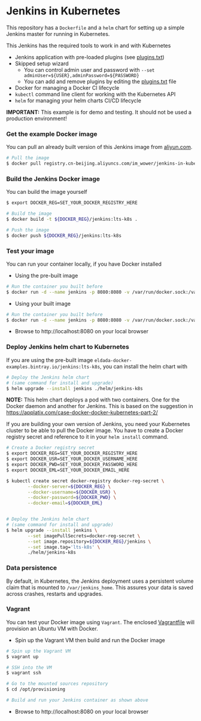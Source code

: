 # Jenkins in Kubernetes
This repository has a `Dockerfile` and a `helm` chart for setting up a simple Jenkins master for running in Kubernetes.

This Jenkins has the required tools to work in and with Kubernetes
- Jenkins application with pre-loaded plugins (see [plugins.txt](plugins.txt))
- Skipped setup wizard
  - You can control admin user and password with `--set adminUser=${USER},adminPassword=${PASSWORD}`
  - You can add and remove plugins by editing the [plugins.txt](plugins.txt) file
- Docker for managing a Docker CI lifecycle
- `kubectl` command line client for working with the Kubernetes API
- `helm` for managing your helm charts CI/CD lifecycle

**IMPORTANT:** This example is for demo and testing. It should not be used a production environment!

### Get the example Docker image
You can pull an already built version of this Jenkins image from [aliyun.com](https://aliyun.com).
```bash
# Pull the image
$ docker pull registry.cn-beijing.aliyuncs.com/im_wower/jenkins-in-kubernetes::lts-k8s
```

### Build the Jenkins Docker image
You can build the image yourself
```bash
$ export DOCKER_REG=SET_YOUR_DOCKER_REGISTRY_HERE

# Build the image
$ docker build -t ${DOCKER_REG}/jenkins:lts-k8s .

# Push the image
$ docker push ${DOCKER_REG}/jenkins:lts-k8s
```

### Test your image
You can run your container locally, if you have Docker installed
- Using the pre-built image
```bash
# Run the container you built before
$ docker run -d --name jenkins -p 8080:8080 -v /var/run/docker.sock:/var/run/docker.sock eldada-docker-examples.bintray.io/jenkins:lts-k8s

```

- Using your built image
```bash
# Run the container you built before
$ docker run -d --name jenkins -p 8080:8080 -v /var/run/docker.sock:/var/run/docker.sock ${DOCKER_REG}/jenkins:lts-k8s

```
- Browse to http://localhost:8080 on your local browser

### Deploy Jenkins helm chart to Kubernetes
If you are using the pre-built image `eldada-docker-examples.bintray.io/jenkins:lts-k8s`, you can install the helm chart with
```bash
# Deploy the Jenkins helm chart
# (same command for install and upgrade)
$ helm upgrade --install jenkins ./helm/jenkins-k8s
```
**NOTE:** This helm chart deploys a pod with two containers. One for the Docker daemon and another for Jenkins. This is based on the suggestion in https://applatix.com/case-docker-docker-kubernetes-part-2/

If you are building your own version of Jenkins, you need your Kubernetes cluster to be able to pull the Docker image.
You have to create a Docker registry secret and reference to it in your `helm install` command.
```bash
# Create a Docker registry secret
$ export DOCKER_REG=SET_YOUR_DOCKER_REGISTRY_HERE
$ export DOCKER_USR=SET_YOUR_DOCKER_USERNAME_HERE
$ export DOCKER_PWD=SET_YOUR_DOCKER_PASSWORD_HERE
$ export DOCKER_EML=SET_YOUR_DOCKER_EMAIL_HERE

$ kubectl create secret docker-registry docker-reg-secret \
        --docker-server=${DOCKER_REG} \
        --docker-username=${DOCKER_USR} \
        --docker-password=${DOCKER_PWD} \
        --docker-email=${DOCKER_EML}


# Deploy the Jenkins helm chart
# (same command for install and upgrade)
$ helm upgrade --install jenkins \
        --set imagePullSecrets=docker-reg-secret \
        --set image.repository=${DOCKER_REG}/jenkins \
        --set image.tag='lts-k8s' \
        ./helm/jenkins-k8s
```

### Data persistence
By default, in Kubernetes, the Jenkins deployment uses a persistent volume claim that is mounted to `/var/jenkins_home`.
This assures your data is saved across crashes, restarts and upgrades.   

### Vagrant
You can test your Docker image using `Vagrant`. The enclosed [Vagrantfile](Vagrantfile) will provision an Ubuntu VM with Docker.

- Spin up the Vagrant VM then build and run the Docker image
```bash
# Spin up the Vagrant VM
$ vagrant up

# SSH into the VM
$ vagrant ssh

# Go to the mounted sources repository
$ cd /opt/provisioning

# Build and run your Jenkins container as shown above
```
- Browse to http://localhost:8080 on your local browser
